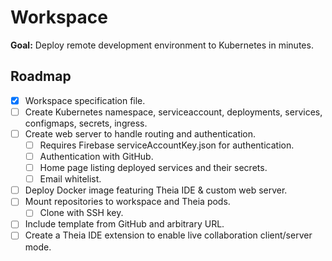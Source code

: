 # Workspace

**Goal:** Deploy remote development environment to Kubernetes in minutes.

## Roadmap

- [x] Workspace specification file.
- [ ] Create Kubernetes namespace, serviceaccount, deployments, services, configmaps, secrets, ingress.
- [ ] Create web server to handle routing and authentication.
  - [ ] Requires Firebase serviceAccountKey.json for authentication.
  - [ ] Authentication with GitHub.
  - [ ] Home page listing deployed services and their secrets.
  - [ ] Email whitelist.
- [ ] Deploy Docker image featuring Theia IDE & custom web server.
- [ ] Mount repositories to workspace and Theia pods.
    - [ ] Clone with SSH key.
- [ ] Include template from GitHub and arbitrary URL.
- [ ] Create a Theia IDE extension to enable live collaboration client/server mode.
